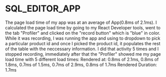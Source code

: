 # SQL_EDITOR_APP
The page load time of my app was at an average of App(0.8ms of 2.1ms).
I calculated the page load time by going to my React Developer tools, went to the tab "Profiler" and clicked on the "record button" which is "blue" in color.
While it was recording, I was running the app and using to dropdown to pick a particular product id and once I picked the product id, it populates 
the rest of the table with the neccessary information.
I did that activity 5 times and I stopped recording, immediately after that the "Profiler" showed me my page load time with 5 different load times:
Rendered at: 0.8ms of 2.1ms, 0.8ms of 1.8ms, 0.7ms of 1.5ms, 0.7ms of 2.9ms, 0.8ms of 1.7ms
Rendered Duration: 1.7ms
